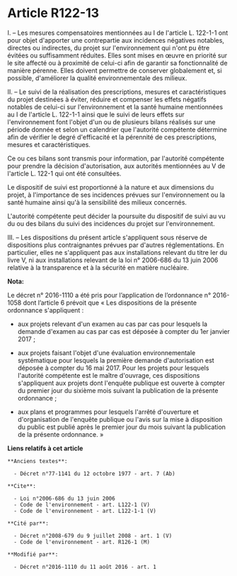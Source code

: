 # Article R122-13

I. – Les mesures compensatoires mentionnées au I de l'article L. 122-1-1 ont pour objet d'apporter une contrepartie aux
incidences négatives notables, directes ou indirectes, du projet sur l'environnement qui n'ont pu être évitées ou
suffisamment réduites. Elles sont mises en œuvre en priorité sur le site affecté ou à proximité de celui-ci afin de garantir
sa fonctionnalité de manière pérenne. Elles doivent permettre de conserver globalement et, si possible, d'améliorer la
qualité environnementale des milieux.

II. – Le suivi de la réalisation des prescriptions, mesures et caractéristiques du projet destinées à éviter, réduire et
compenser les effets négatifs notables de celui-ci sur l'environnement et la santé humaine mentionnées au I de l'article L.
122-1-1 ainsi que le suivi de leurs effets sur l'environnement font l'objet d'un ou de plusieurs bilans réalisés sur une
période donnée et selon un calendrier que l'autorité compétente détermine afin de vérifier le degré d'efficacité et la
pérennité de ces prescriptions, mesures et caractéristiques.

Ce ou ces bilans sont transmis pour information, par l'autorité compétente pour prendre la décision d'autorisation, aux
autorités mentionnées au V de l'article L. 122-1 qui ont été consultées.

Le dispositif de suivi est proportionné à la nature et aux dimensions du projet, à l'importance de ses incidences prévues sur
l'environnement ou la santé humaine ainsi qu'à la sensibilité des milieux concernés.

L'autorité compétente peut décider la poursuite du dispositif de suivi au vu du ou des bilans du suivi des incidences du
projet sur l'environnement.

III. – Les dispositions du présent article s'appliquent sous réserve de dispositions plus contraignantes prévues par d'autres
réglementations. En particulier, elles ne s'appliquent pas aux installations relevant du titre Ier du livre V, ni aux
installations relevant de la loi n° 2006-686 du 13 juin 2006 relative à la transparence et à la sécurité en matière
nucléaire.

**Nota:**

Le décret n° 2016-1110 a été pris pour l’application de l’ordonnance n° 2016-1058 dont l’article 6 prévoit que « Les
dispositions de la présente ordonnance s'appliquent : 

- aux projets relevant d'un examen au cas par cas pour lesquels la demande d'examen au cas par cas est déposée à compter du
1er janvier 2017 ; 

- aux projets faisant l'objet d'une évaluation environnementale systématique pour lesquels la première demande d'autorisation
est déposée à compter du 16 mai 2017. Pour les projets pour lesquels l'autorité compétente est le maître d'ouvrage, ces
dispositions s'appliquent aux projets dont l'enquête publique est ouverte à compter du premier jour du sixième mois suivant
la publication de la présente ordonnance ; 

- aux plans et programmes pour lesquels l'arrêté d'ouverture et d'organisation de l'enquête publique ou l'avis sur la mise à
disposition du public est publié après le premier jour du mois suivant la publication de la présente ordonnance. »

**Liens relatifs à cet article**

	**Anciens textes**:

	  - Décret n°77-1141 du 12 octobre 1977 - art. 7 (Ab)

	**Cite**:

	  - Loi n°2006-686 du 13 juin 2006
	  - Code de l'environnement - art. L122-1 (V)
	  - Code de l'environnement - art. L122-1-1 (V)

	**Cité par**:

	  - Décret n°2008-679 du 9 juillet 2008 - art. 1 (V)
	  - Code de l'environnement - art. R126-1 (M)

	**Modifié par**:

	  - Décret n°2016-1110 du 11 août 2016 - art. 1
